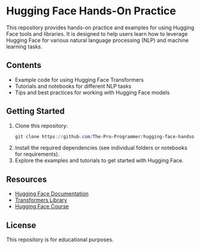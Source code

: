 # Hugging Face Hands-On Practice

This repository provides hands-on practice and examples for using Hugging Face tools and libraries. It is designed to help users learn how to leverage Hugging Face for various natural language processing (NLP) and machine learning tasks.

## Contents
- Example code for using Hugging Face Transformers
- Tutorials and notebooks for different NLP tasks
- Tips and best practices for working with Hugging Face models

## Getting Started
1. Clone this repository:
   ```powershell
   git clone https://github.com/The-Pro-Programmer/hugging-face-handson.git
   ```
2. Install the required dependencies (see individual folders or notebooks for requirements).
3. Explore the examples and tutorials to get started with Hugging Face.

## Resources
- [Hugging Face Documentation](https://huggingface.co/docs)
- [Transformers Library](https://github.com/huggingface/transformers)
- [Hugging Face Course](https://huggingface.co/course)

## License
This repository is for educational purposes.
